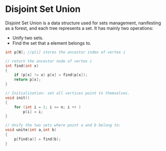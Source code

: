 # Disjoint Set Union
Disjoint Set Union is a data structure used for sets management, nanifesting as a forest, and each tree represents a set. It has mainly two operations:
- Unify two sets.
- Find the set that a element belongs to.

```c++
int p[N]; //p[i] stores the ancestor index of vertex i

// return the ancestor node of vertex i
int find(int x)
{
    if (p[x] != x) p[x] = find(p[x]);
    return p[x];
}

// Initialization: set all vertices point to themselves.
void init()
{
    for (int i = 1; i <= n; i ++ ) 
        p[i] = i;
}

// Unify the two sets where point a and b belong to:
void unite(int a,int b)
{
    p[find(a)] = find(b);
}
 
```
